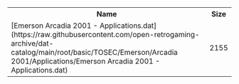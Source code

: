 <table>
<tr><th>Name</th><th>Size</th></tr>
<tr><td>
[Emerson Arcadia 2001 - Applications.dat](https://raw.githubusercontent.com/open-retrogaming-archive/dat-catalog/main/root/basic/TOSEC/Emerson/Arcadia 2001/Applications/Emerson Arcadia 2001 - Applications.dat)
</td><td>2155</td></tr>
</table>
